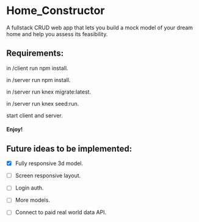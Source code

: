 # Home_Constructor

A fullstack CRUD web app that lets you build a mock model of your dream home and help you assess its feasibility.


## Requirements:

in /client run npm install.

in /server run npm install.

in /server run knex migrate:latest.

in /server run knex seed:run.

start client and server.
#### Enjoy!


## Future ideas to be implemented:

- [x] Fully responsive 3d model.
- [ ] Screen responsive layout.
- [ ] Login auth.
- [ ] More models.
- [ ] Connect to paid real world data API.


